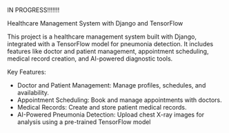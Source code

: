IN PROGRESS!!!!!!!

Healthcare Management System with Django and TensorFlow 

This project is a healthcare management system built with Django, integrated with a TensorFlow model for pneumonia detection. It includes features like doctor and patient management, appointment scheduling, medical record creation, and AI-powered diagnostic tools.

Key Features:
* Doctor and Patient Management: Manage profiles, schedules, and availability.
* Appointment Scheduling: Book and manage appointments with doctors.
* Medical Records: Create and store patient medical records.
* AI-Powered Pneumonia Detection: Upload chest X-ray images for analysis using a pre-trained TensorFlow model
